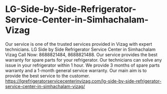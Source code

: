 # LG-Side-by-Side-Refrigerator-Service-Center-in-Simhachalam-Vizag
Our service is one of the trusted services provided in Vizag with expert technicians. LG Side by Side Refrigerator Service Center in Simhachalam Vizag Call Now: 8688821484, 8688821488. Our service provides the best warranty for spare parts for your refrigerator. Our technicians can solve any issue in your refrigerator within 1 hour. We provide 3 months of spare parts warranty and a 1-month general service warranty. Our main aim is to provide the best service to the customer. https://lgrefrigeratorservicecenterinvizag.com/lg-side-by-side-refrigerator-service-center-in-simhachalam-vizag/

